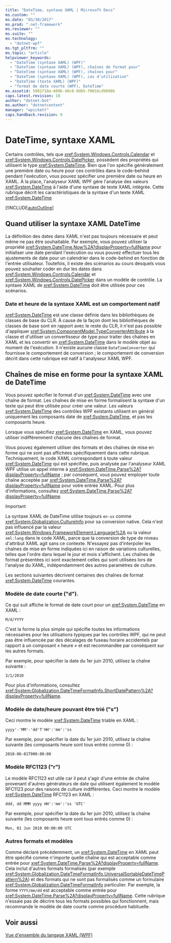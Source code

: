 ```yaml
---
title: "DateTime, syntaxe XAML | Microsoft Docs"
ms.custom: ""
ms.date: "03/30/2017"
ms.prod: ".net-framework"
ms.reviewer: ""
ms.suite: ""
ms.technology: 
  - "dotnet-wpf"
ms.tgt_pltfrm: ""
ms.topic: "article"
helpviewer_keywords: 
  - "DateTime (syntaxe XAML) (WPF)"
  - "DateTime (syntaxe XAML) (WPF), chaînes de format pour"
  - "DateTime (syntaxe XAML) (WPF), chaînes pour"
  - "DateTime (syntaxe XAML) (WPF), cas d'utilisation"
  - "DateTime (texte XAML) (WPF)"
  - "format de date courte (WPF), DateTime"
ms.assetid: 5901710a-609b-40c8-9d65-f0016cd9090b
caps.latest.revision: 10
author: "dotnet-bot"
ms.author: "dotnetcontent"
manager: "wpickett"
caps.handback.revision: 9
---
```

# DateTime, syntaxe XAML
Certains contrôles, tels que <xref:System.Windows.Controls.Calendar> et <xref:System.Windows.Controls.DatePicker>, possèdent des propriétés qui utilisent le type <xref:System.DateTime>.  Bien que l'on spécifie généralement une première date ou heure pour ces contrôles dans le code\-behind pendant l'exécution, vous pouvez spécifier une première date ou heure en XAML.  À la place, l'analyseur XAML WPF gère l'analyse des valeurs <xref:System.DateTime> à l'aide d'une syntaxe de texte XAML intégrée.  Cette rubrique décrit les caractéristiques de la syntaxe d'un texte XAML <xref:System.DateTime>  
  
 [!INCLUDE[autoOutline](../Token/autoOutline_md.md)]  
  
<a name="where_datetime_xaml_syntax_is_used"></a>   
## Quand utiliser la syntaxe XAML DateTime  
 La définition des dates dans XAML n'est pas toujours nécessaire et peut même ne pas être souhaitable.  Par exemple, vous pouvez utiliser la propriété <xref:System.DateTime.Now%2A?displayProperty=fullName> pour initialiser une date pendant l'exécution ou vous pouvez effectuer tous les ajustements de date pour un calendrier dans le code\-behind en fonction de l'entrée utilisateur.  Toutefois, il existe des scénarios au cours desquels vous pouvez souhaiter coder en dur les dates dans <xref:System.Windows.Controls.Calendar> et <xref:System.Windows.Controls.DatePicker> dans un modèle de contrôle.  La syntaxe XAML de <xref:System.DateTime> doit être utilisée pour ces scénarios.  
  
### Date et heure de la syntaxe XAML est un comportement natif  
 <xref:System.DateTime> est une classe définie dans les bibliothèques de classes de base du CLR.  À cause de la façon dont les bibliothèques de classes de base sont en rapport avec le reste du CLR, il n'est pas possible d'appliquer <xref:System.ComponentModel.TypeConverterAttribute> à la classe et d'utiliser un convertisseur de type pour traiter des chaînes en XAML et les convertir en <xref:System.DateTime> dans le modèle objet au moment de l'exécution.  Il n'existe aucune classe `DateTimeConverter` qui fournisse le comportement de conversion ; le comportement de conversion décrit dans cette rubrique est natif à l'analyseur XAML WPF.  
  
<a name="format_strings_for_datetime_xaml_syntax"></a>   
## Chaînes de mise en forme pour la syntaxe XAML de DateTime  
 Vous pouvez spécifier le format d'un <xref:System.DateTime> avec une chaîne de format.  Les chaînes de mise en forme formalisent la syntaxe d'un texte qui peut être utilisée pour créer une valeur.  Les valeurs <xref:System.DateTime> des contrôles WPF existants utilisent en général uniquement les composants date de <xref:System.DateTime>, et pas les composants heure.  
  
 Lorsque vous spécifiez <xref:System.DateTime> en XAML, vous pouvez utiliser indifféremment chacune des chaînes de format.  
  
 Vous pouvez également utiliser des formats et des chaînes de mise en forme qui ne sont pas affichées spécifiquement dans cette rubrique.  Techniquement, le code XAML correspondant à toute valeur <xref:System.DateTime> qui est spécifiée, puis analysée par l'analyseur XAML WPF utilise un appel interne à <xref:System.DateTime.Parse%2A?displayProperty=fullName> ; par conséquent, vous pouvez employer toute chaîne acceptée par <xref:System.DateTime.Parse%2A?displayProperty=fullName> pour votre entrée XAML.  Pour plus d'informations, consultez <xref:System.DateTime.Parse%2A?displayProperty=fullName>.  
  
> [!IMPORTANT]
>  La syntaxe XAML de DateTime utilise toujours `en-us` comme <xref:System.Globalization.CultureInfo> pour sa conversion native.  Cela n'est pas influencé par la valeur <xref:System.Windows.FrameworkElement.Language%2A> ou la valeur `xml:lang` dans le code XAML, parce que la conversion de type de niveau d'attribut XAML agit sans ce contexte.  N'essayez pas d'interpoler les chaînes de mise en forme indiquées ici en raison de variations culturelles, telles que l'ordre dans lequel le jour et mois s'affichent.  Les chaînes de format présentées ici sont exactement celles qui sont utilisées lors de l'analyse du XAML, indépendamment des autres paramètres de culture.  
  
 Les sections suivantes décrivent certaines des chaînes de format <xref:System.DateTime> courantes.  
  
### Modèle de date courte \("d"\).  
 Ce qui suit affiche le format de date court pour un <xref:System.DateTime> en XAML :  
  
 `M/d/YYYY`  
  
 C'est la forme la plus simple qui spécifie toutes les informations nécessaires pour les utilisations typiques par les contrôles WPF, qui ne peut pas être influencée par des décalages de fuseau horaire accidentels par rapport à un composant « heure » et est recommandée par conséquent sur les autres formats.  
  
 Par exemple, pour spécifier la date du 1er juin 2010, utilisez la chaîne suivante :  
  
 `3/1/2010`  
  
 Pour plus d'informations, consultez <xref:System.Globalization.DateTimeFormatInfo.ShortDatePattern%2A?displayProperty=fullName>.  
  
### Modèle de date\/heure pouvant être trié \("s"\)  
 Ceci montre le modèle <xref:System.DateTime> triable en XAML :  
  
 `yyyy'-'MM'-'dd'T'HH':'mm':'ss`  
  
 Par exemple, pour spécifier la date du 1er juin 2010, utilisez la chaîne suivante \(les composants heure sont tous entrés comme 0\) :  
  
 `2010-06-01T000:00:00`  
  
### Modèle RFC1123 \("r"\)  
 Le modèle RFC1123 est utile car il peut s'agir d'une entrée de chaîne provenant d'autres générateurs de date qui utilisent également le modèle RFC1123 pour des raisons de culture indifférentes.  Ceci montre le modèle <xref:System.DateTime> RFC1123 en XAML :  
  
 `ddd, dd MMM yyyy HH':'mm':'ss 'UTC'`  
  
 Par exemple, pour spécifier la date du 1er juin 2010, utilisez la chaîne suivante \(les composants heure sont tous entrés comme 0\) :  
  
 `Mon, 01 Jun 2010 00:00:00 UTC`  
  
### Autres formats et modèles  
 Comme déclaré précédemment, un <xref:System.DateTime> en XAML peut être spécifié comme n'importe quelle chaîne qui est acceptable comme entrée pour <xref:System.DateTime.Parse%2A?displayProperty=fullName>.  Cela inclut d'autres formats formalisés \(par exemple <xref:System.Globalization.DateTimeFormatInfo.UniversalSortableDateTimePattern%2A>\) et des formats qui ne sont pas formalisés comme un formulaire <xref:System.Globalization.DateTimeFormatInfo> particulier.  Par exemple, la forme `YYYY/mm/dd` est acceptable comme entrée pour <xref:System.DateTime.Parse%2A?displayProperty=fullName>.  Cette rubrique n'essaie pas de décrire tous les formats possibles qui fonctionnent, mais recommande le modèle de date courte comme procédure habituelle.  
  
## Voir aussi  
 [Vue d'ensemble du langage XAML \(WPF\)](../../../../docs/framework/wpf/advanced/xaml-overview-wpf.md)